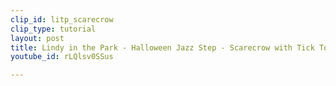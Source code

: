 ```yaml
---
clip_id: litp_scarecrow
clip_type: tutorial
layout: post
title: Lindy in the Park - Halloween Jazz Step - Scarecrow with Tick Tock
youtube_id: rLQlsv0SSus

---
```


